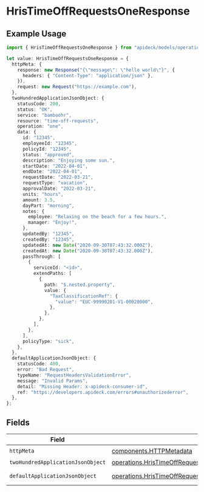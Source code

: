 # HrisTimeOffRequestsOneResponse

## Example Usage

```typescript
import { HrisTimeOffRequestsOneResponse } from "apideck/models/operations";

let value: HrisTimeOffRequestsOneResponse = {
  httpMeta: {
    response: new Response("{\"message\": \"hello world\"}", {
      headers: { "Content-Type": "application/json" },
    }),
    request: new Request("https://example.com"),
  },
  twoHundredApplicationJsonObject: {
    statusCode: 200,
    status: "OK",
    service: "bamboohr",
    resource: "time-off-requests",
    operation: "one",
    data: {
      id: "12345",
      employeeId: "12345",
      policyId: "12345",
      status: "approved",
      description: "Enjoying some sun.",
      startDate: "2022-04-01",
      endDate: "2022-04-01",
      requestDate: "2022-03-21",
      requestType: "vacation",
      approvalDate: "2022-03-21",
      units: "hours",
      amount: 3.5,
      dayPart: "morning",
      notes: {
        employee: "Relaxing on the beach for a few hours.",
        manager: "Enjoy!",
      },
      updatedBy: "12345",
      createdBy: "12345",
      updatedAt: new Date("2020-09-30T07:43:32.000Z"),
      createdAt: new Date("2020-09-30T07:43:32.000Z"),
      passThrough: [
        {
          serviceId: "<id>",
          extendPaths: [
            {
              path: "$.nested.property",
              value: {
                "TaxClassificationRef": {
                  "value": "EUC-99990201-V1-00020000",
                },
              },
            },
          ],
        },
      ],
      policyType: "sick",
    },
  },
  defaultApplicationJsonObject: {
    statusCode: 400,
    error: "Bad Request",
    typeName: "RequestHeadersValidationError",
    message: "Invalid Params",
    detail: "Missing Header: x-apideck-consumer-id",
    ref: "https://developers.apideck.com/errors#unauthorizederror",
  },
};
```

## Fields

| Field                                                                                                                                                | Type                                                                                                                                                 | Required                                                                                                                                             | Description                                                                                                                                          |
| ---------------------------------------------------------------------------------------------------------------------------------------------------- | ---------------------------------------------------------------------------------------------------------------------------------------------------- | ---------------------------------------------------------------------------------------------------------------------------------------------------- | ---------------------------------------------------------------------------------------------------------------------------------------------------- |
| `httpMeta`                                                                                                                                           | [components.HTTPMetadata](../../models/components/httpmetadata.md)                                                                                   | :heavy_check_mark:                                                                                                                                   | N/A                                                                                                                                                  |
| `twoHundredApplicationJsonObject`                                                                                                                    | [operations.HrisTimeOffRequestsOneResponseBody](../../models/operations/hristimeoffrequestsoneresponsebody.md)                                       | :heavy_minus_sign:                                                                                                                                   | TimeOffRequests                                                                                                                                      |
| `defaultApplicationJsonObject`                                                                                                                       | [operations.HrisTimeOffRequestsOneHrisTimeOffRequestsResponseBody](../../models/operations/hristimeoffrequestsonehristimeoffrequestsresponsebody.md) | :heavy_minus_sign:                                                                                                                                   | Unexpected error                                                                                                                                     |